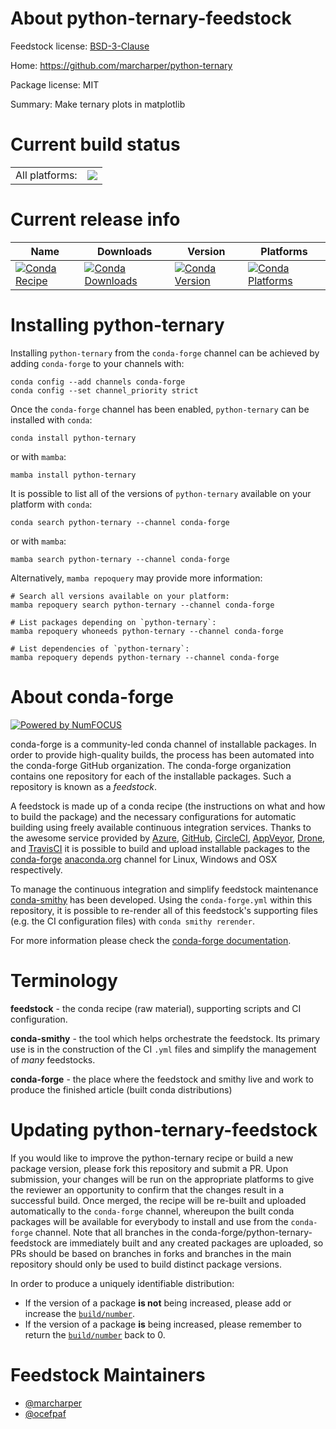 About python-ternary-feedstock
==============================

Feedstock license: [BSD-3-Clause](https://github.com/conda-forge/python-ternary-feedstock/blob/main/LICENSE.txt)

Home: https://github.com/marcharper/python-ternary

Package license: MIT

Summary: Make ternary plots in matplotlib

Current build status
====================


<table><tr><td>All platforms:</td>
    <td>
      <a href="https://dev.azure.com/conda-forge/feedstock-builds/_build/latest?definitionId=4591&branchName=main">
        <img src="https://dev.azure.com/conda-forge/feedstock-builds/_apis/build/status/python-ternary-feedstock?branchName=main">
      </a>
    </td>
  </tr>
</table>

Current release info
====================

| Name | Downloads | Version | Platforms |
| --- | --- | --- | --- |
| [![Conda Recipe](https://img.shields.io/badge/recipe-python--ternary-green.svg)](https://anaconda.org/conda-forge/python-ternary) | [![Conda Downloads](https://img.shields.io/conda/dn/conda-forge/python-ternary.svg)](https://anaconda.org/conda-forge/python-ternary) | [![Conda Version](https://img.shields.io/conda/vn/conda-forge/python-ternary.svg)](https://anaconda.org/conda-forge/python-ternary) | [![Conda Platforms](https://img.shields.io/conda/pn/conda-forge/python-ternary.svg)](https://anaconda.org/conda-forge/python-ternary) |

Installing python-ternary
=========================

Installing `python-ternary` from the `conda-forge` channel can be achieved by adding `conda-forge` to your channels with:

```
conda config --add channels conda-forge
conda config --set channel_priority strict
```

Once the `conda-forge` channel has been enabled, `python-ternary` can be installed with `conda`:

```
conda install python-ternary
```

or with `mamba`:

```
mamba install python-ternary
```

It is possible to list all of the versions of `python-ternary` available on your platform with `conda`:

```
conda search python-ternary --channel conda-forge
```

or with `mamba`:

```
mamba search python-ternary --channel conda-forge
```

Alternatively, `mamba repoquery` may provide more information:

```
# Search all versions available on your platform:
mamba repoquery search python-ternary --channel conda-forge

# List packages depending on `python-ternary`:
mamba repoquery whoneeds python-ternary --channel conda-forge

# List dependencies of `python-ternary`:
mamba repoquery depends python-ternary --channel conda-forge
```


About conda-forge
=================

[![Powered by
NumFOCUS](https://img.shields.io/badge/powered%20by-NumFOCUS-orange.svg?style=flat&colorA=E1523D&colorB=007D8A)](https://numfocus.org)

conda-forge is a community-led conda channel of installable packages.
In order to provide high-quality builds, the process has been automated into the
conda-forge GitHub organization. The conda-forge organization contains one repository
for each of the installable packages. Such a repository is known as a *feedstock*.

A feedstock is made up of a conda recipe (the instructions on what and how to build
the package) and the necessary configurations for automatic building using freely
available continuous integration services. Thanks to the awesome service provided by
[Azure](https://azure.microsoft.com/en-us/services/devops/), [GitHub](https://github.com/),
[CircleCI](https://circleci.com/), [AppVeyor](https://www.appveyor.com/),
[Drone](https://cloud.drone.io/welcome), and [TravisCI](https://travis-ci.com/)
it is possible to build and upload installable packages to the
[conda-forge](https://anaconda.org/conda-forge) [anaconda.org](https://anaconda.org/)
channel for Linux, Windows and OSX respectively.

To manage the continuous integration and simplify feedstock maintenance
[conda-smithy](https://github.com/conda-forge/conda-smithy) has been developed.
Using the ``conda-forge.yml`` within this repository, it is possible to re-render all of
this feedstock's supporting files (e.g. the CI configuration files) with ``conda smithy rerender``.

For more information please check the [conda-forge documentation](https://conda-forge.org/docs/).

Terminology
===========

**feedstock** - the conda recipe (raw material), supporting scripts and CI configuration.

**conda-smithy** - the tool which helps orchestrate the feedstock.
                   Its primary use is in the construction of the CI ``.yml`` files
                   and simplify the management of *many* feedstocks.

**conda-forge** - the place where the feedstock and smithy live and work to
                  produce the finished article (built conda distributions)


Updating python-ternary-feedstock
=================================

If you would like to improve the python-ternary recipe or build a new
package version, please fork this repository and submit a PR. Upon submission,
your changes will be run on the appropriate platforms to give the reviewer an
opportunity to confirm that the changes result in a successful build. Once
merged, the recipe will be re-built and uploaded automatically to the
`conda-forge` channel, whereupon the built conda packages will be available for
everybody to install and use from the `conda-forge` channel.
Note that all branches in the conda-forge/python-ternary-feedstock are
immediately built and any created packages are uploaded, so PRs should be based
on branches in forks and branches in the main repository should only be used to
build distinct package versions.

In order to produce a uniquely identifiable distribution:
 * If the version of a package **is not** being increased, please add or increase
   the [``build/number``](https://docs.conda.io/projects/conda-build/en/latest/resources/define-metadata.html#build-number-and-string).
 * If the version of a package **is** being increased, please remember to return
   the [``build/number``](https://docs.conda.io/projects/conda-build/en/latest/resources/define-metadata.html#build-number-and-string)
   back to 0.

Feedstock Maintainers
=====================

* [@marcharper](https://github.com/marcharper/)
* [@ocefpaf](https://github.com/ocefpaf/)

